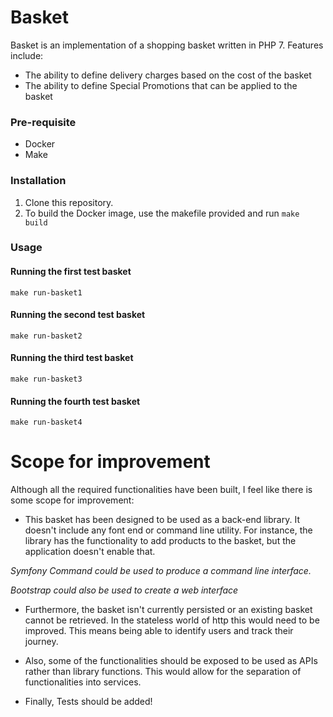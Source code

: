 # Basket

Basket is an implementation of a shopping basket written in PHP 7.
Features include:
 - The ability to define delivery charges based on the cost of the basket
 - The ability to define Special Promotions that can be applied to the basket 

### Pre-requisite

- Docker
- Make

### Installation

1. Clone this repository.
2. To build the Docker image, use the makefile provided and run
```make build```

### Usage

#### Running the first test basket
```
make run-basket1
```
#### Running the second test basket
```
make run-basket2
```
#### Running the third test basket
```
make run-basket3
```
#### Running the fourth test basket
```
make run-basket4
```

# Scope for improvement

Although all the required functionalities have been built, I feel like there is some scope for improvement: 
- This basket has been designed to be used as a back-end library. It doesn't include any font end or command line utility. For instance, the library has the functionality to add products to the basket, but the application doesn't enable that.

_Symfony Command could be used to produce a command line interface._

_Bootstrap could also be used to create a web interface_

- Furthermore, the basket isn't currently persisted or an existing basket cannot be retrieved. In the stateless world of http this would need to be improved. This means being able to identify users and track their journey.

- Also, some of the functionalities should be exposed to be used as APIs rather than library functions. This would allow for the separation of functionalities into services. 

- Finally, Tests should be added! 
